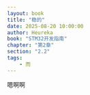 ```yaml
---
layout: book
title: "稳的"
date: 2025-08-20 10:00:00
author: Heureka
book: "STM32开发指南"
chapter: "第2章"
section: "2.2"
tags:
    - 而
---
```


嗯啊啊